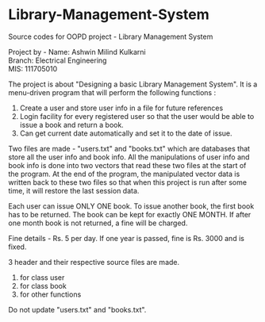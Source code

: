 # Library-Management-System
Source codes for OOPD project - Library Management System

Project by -
Name: Ashwin Milind Kulkarni<br />
Branch: Electrical Engineering<br />
MIS: 111705010<br />

The project is about "Designing a basic Library Management System". It is a menu-driven program that will perform the following functions :
1) Create a user and store user info in a file for future references
2) Login facility for every registered user so that the user would be able to issue a book and return a book.
3) Can get current date automatically and set it to the date of issue.

Two files are made - "users.txt" and "books.txt" which are databases that store all the user info and book info.
All the manipulations of user info and book info is done into two vectors that read these two files at the start of the program. At the end of the program, the manipulated vector data is written back to these two files so that when this project is run after some time, it will restore the last session data.

Each user can issue ONLY ONE book. To issue another book, the first book has to be returned. The book can be kept for exactly ONE MONTH. If after one month book is not returned, a fine will be charged.

Fine details - Rs. 5 per day. If one year is passed, fine is Rs. 3000 and is fixed.

3 header and their respective source files are made.
1) for class user
2) for class book
3) for other functions

Do not update "users.txt" and "books.txt".
